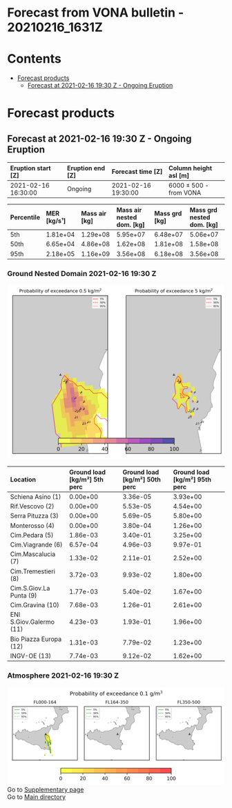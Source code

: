
Forecast from VONA bulletin - 20210216_1631Z
============================================

Contents
========

* [Forecast products](#forecast-products)
	* [Forecast at 2021-02-16 19:30 Z - Ongoing Eruption](#forecast-at-2021-02-16-1930-z---ongoing-eruption)

# Forecast products

## Forecast at 2021-02-16 19:30 Z - Ongoing Eruption
  

|Eruption start [Z]|Eruption end [Z]|Forecast time [Z]|Column height asl [m]|
| :--- | :--- | :--- | :--- |
|2021-02-16 16:30:00|Ongoing|2021-02-16 19:30:00|6000 ± 500 - from VONA|
  
  

|Percentile|MER [kg/s¹]|Mass air [kg]|Mass air nested dom. [kg]|Mass grd [kg]|Mass grd nested dom. [kg]|
| :--- | :--- | :--- | :--- | :--- | :--- |
|5th|1.81e+04|1.29e+08|5.95e+07|6.48e+07|5.06e+07|
|50th|6.65e+04|4.86e+08|1.62e+08|1.81e+08|1.58e+08|
|95th|2.18e+05|1.16e+09|3.56e+08|6.18e+08|3.56e+08|
  

### Ground Nested Domain 2021-02-16 19:30 Z
  
![](./figures/probability_grd_2021_02_16_1930_scenario_1_1.png)  
  
  
  
  
  
  
  
  
  
  
  
  

|Location|Ground load [kg/m²] 5th perc|Ground load [kg/m²] 50th perc|Ground load [kg/m²] 95th perc|
| :--- | :--- | :--- | :--- |
|Schiena Asino (1)|0.00e+00|3.36e-05|3.93e+00|
|Rif.Vescovo (2)|0.00e+00|5.53e-05|4.54e+00|
|Serra Pituzza (3)|0.00e+00|5.69e-05|5.80e+00|
|Monterosso (4)|0.00e+00|3.80e-04|1.26e+00|
|Cim.Pedara (5)|1.86e-03|3.40e-01|3.25e+00|
|Cim.Viagrande (6)|6.57e-04|4.96e-03|9.97e-01|
|Cim.Mascalucia (7)|1.33e-02|2.11e-01|2.52e+00|
|Cim.Tremestieri (8)|3.72e-03|9.93e-02|1.80e+00|
|Cim.S.Giov.La Punta (9)|1.77e-03|5.40e-02|1.67e+00|
|Cim.Gravina (10)|7.68e-03|1.26e-01|2.61e+00|
|ENI S.Giov.Galermo (11)|4.23e-03|1.93e-01|1.96e+00|
|Bio Piazza Europa (12)|1.31e-03|7.79e-02|1.23e+00|
|INGV-OE (13)|7.74e-03|9.12e-02|1.62e+00|
  

### Atmosphere 2021-02-16 19:30 Z
  
![](./figures/probability_air_2021_02_16_1930_scenario_2_conclev_1_1.png)  
Go to [Supplementary page](Supplementary_page.md)  
Go to [Main directory](https://github.com/federicapardini/Real_time_ash_forecast)